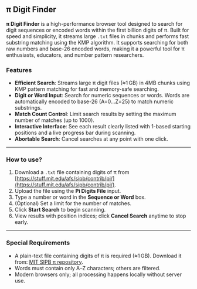 ## π Digit Finder

**π Digit Finder** is a high-performance browser tool designed to search for digit sequences or encoded words within the first billion digits of π. Built for speed and simplicity, it streams large `.txt` files in chunks and performs fast substring matching using the KMP algorithm. It supports searching for both raw numbers and base-26 encoded words, making it a powerful tool for π enthusiasts, educators, and number pattern researchers.

### Features

- **Efficient Search**: Streams large π digit files (≈1 GB) in 4MB chunks using KMP pattern matching for fast and memory-safe searching.
- **Digit or Word Input**: Search for numeric sequences or words. Words are automatically encoded to base-26 (A=0…Z=25) to match numeric substrings.
- **Match Count Control**: Limit search results by setting the maximum number of matches (up to 1000).
- **Interactive Interface**: See each result clearly listed with 1-based starting positions and a live progress bar during scanning.
- **Abortable Search**: Cancel searches at any point with one click.

---

### How to use?

1. Download a `.txt` file containing digits of π from [https://stuff.mit.edu/afs/sipb/contrib/pi/](https://stuff.mit.edu/afs/sipb/contrib/pi/).
2. Upload the file using the **Pi Digits File** input.
3. Type a number or word in the **Sequence or Word** box.
4. (Optional) Set a limit for the number of matches.
5. Click **Start Search** to begin scanning.
6. View results with position indices; click **Cancel Search** anytime to stop early.

---

### Special Requirements

- A plain-text file containing digits of π is required (≈1 GB). Download it from: [MIT SIPB π repository](https://stuff.mit.edu/afs/sipb/contrib/pi/).
- Words must contain only A–Z characters; others are filtered.
- Modern browsers only; all processing happens locally without server use.
